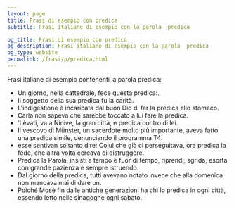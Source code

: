 ```yaml
---
layout: page
title: Frasi di esempio con predica 
subtitle: Frasi italiane di esempio con la parola  predica

og_title: Frasi di esempio con predica 
og_description: Frasi italiane di esempio con la parola  predica
og_type: website
permalink: /frasi/p/predica.html
---
```


Frasi italiane di esempio contenenti la parola predica:


- Un giorno, nella cattedrale, fece questa predica:.
- Il soggetto della sua predica fu la carità.
- L'indigestione è incaricata dal buon Dio di far la predica allo stomaco.
- Carla non sapeva che sarebbe toccato a lui fare la predica.
- ‘Lèvati, va a Ninive, la gran città, e predica contro di lei.
- Il vescovo di Münster, un sacerdote molto più importante, aveva fatto una predica simile, denunciando il programma T4.
- esse sentivan soltanto dire: Colui che già ci perseguitava, ora predica la fede, che altra volta cercava di distruggere.
- Predica la Parola, insisti a tempo e fuor di tempo, riprendi, sgrida, esorta con grande pazienza e sempre istruendo.
- Dal giorno della predica, tutti avevano notato invece che alla domenica non mancava mai di dare un.
- Poiché Mosè fin dalle antiche generazioni ha chi lo predica in ogni città, essendo letto nelle sinagoghe ogni sabato.
